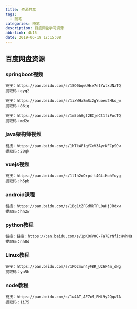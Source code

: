 ```yaml
---
title: 资源共享  
tags:
  - 随笔  
categories: 随笔  
description: 百度网盘学习资源
abbrlink: 4b15  
date: 2019-06-19 12:15:08  
---
```

## 百度网盘资源
### springboot视频

	链接：https://pan.baidu.com/s/1SQ0bqwUHce7etYwtxUNaTQ 
	提取码：eyg2  
 
	链接：https://pan.baidu.com/s/1ixWHxSmSx2gYuoeu2Hko_w 
	提取码：86ig 
  
	链接：https://pan.baidu.com/s/1m5bhGgf2HCjeCt1fiPocTQ 
	提取码：md2o 
### java架构师视频
	链接：https://pan.baidu.com/s/1hTkWP1qYXxV3AyrKFCpSCw 
	提取码：28qk 
### vuejs视频
	链接：https://pan.baidu.com/s/1lIh2oOrp4-t4GLiHohYuyg 
	提取码：h5pb 
### android课程
	链接：https://pan.baidu.com/s/1Bg1tZFGdMkTPL0aHjJRdxw 
	提取码：hn2w 
### python教程
	链接：链接：https://pan.baidu.com/s/1pK0dV0C-Fa7ErNficHvhMQ 
	提取码：nh8d
### Linux教程
	链接：https://pan.baidu.com/s/1PQzmwn4y9BR_Uz6F4m_dNg 
	提取码：ya5b 
### node教程
	链接：https://pan.baidu.com/s/1w4AT_AF7oM_EML9y2Qqw7A 
	提取码：1i75 


